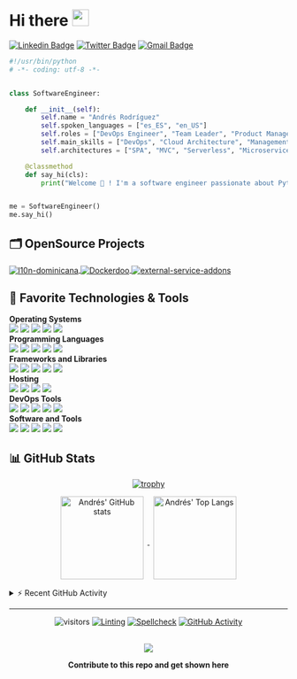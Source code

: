 # Hi there <img src="https://media.giphy.com/media/hvRJCLFzcasrR4ia7z/giphy.gif" width="30px">

[![Linkedin Badge](https://img.shields.io/badge/-andresrp-blue?style=flat&logo=Linkedin&logoColor=white&link=https://www.linkedin.com/in/andresrp/)](https://www.linkedin.com/in/andresrp/)
[![Twitter Badge](https://img.shields.io/badge/-@andRP92-1ca0f1?style=flat&labelColor=1ca0f1&logo=twitter&logoColor=white&link=https://twitter.com/AndRP92)](https://twitter.com/intent/follow?original_referer=https%3A%2F%2Fgithub.com%2Fandrp92r&screen_name=AndRP92)
[![Gmail Badge](https://img.shields.io/badge/-androdriguez14-c14438?style=flat&logo=Gmail&logoColor=white&link=mailto:androdriguez14@gmail.com)](mailto:androdriguez14@gmail.com)

```python
#!/usr/bin/python
# -*- coding: utf-8 -*-


class SoftwareEngineer:

    def __init__(self):
        self.name = "Andrés Rodríguez"
        self.spoken_languages = ["es_ES", "en_US"]
        self.roles = ["DevOps Engineer", "Team Leader", "Product Manager", "SysAdmin"]
        self.main_skills = ["DevOps", "Cloud Architecture", "Management"]
        self.architectures = ["SPA", "MVC", "Serverless", "Microservices"]

    @classmethod
    def say_hi(cls):
        print("Welcome 👋 ! I'm a software engineer passionate about Python, Automation and Blockchain.")


me = SoftwareEngineer()
me.say_hi()

```

## 🗂️ OpenSource Projects

<a href="https://github.com/indexa-git/l10n-dominicana">
  <img align="center" src="https://github-readme-stats.vercel.app/api/pin/?username=indexa-git&repo=l10n-dominicana&show_icons=true&theme=nord&hide_border=true" alt="l10n-dominicana" />
</a>

<a href="https://github.com/iterativo-git/dockerdoo">
  <img align="center" src="https://github-readme-stats.vercel.app/api/pin/?username=iterativo-git&repo=dockerdoo&show_icons=true&theme=nord&hide_border=true" alt="Dockerdoo" />
</a>

<a href="https://github.com/indexa-git/external-service-addons">
  <img align="center" src="https://github-readme-stats.vercel.app/api/pin/?username=indexa-git&repo=external-service-addons&show_icons=true&theme=nord&hide_border=true" alt="external-service-addons" />
</a>

## 🔧 Favorite Technologies & Tools

**Operating Systems**<br>
![](https://img.shields.io/badge/-Debian-informational?style=flat&logo=debian&logoColor=white&color=A81D33)
![](https://img.shields.io/badge/-Linux-informational?style=flat&logo=linux&logoColor=white&color=FCC624)
![](https://img.shields.io/badge/-Arch_Linux-informational?style=flat&logo=arch-linux&logoColor=white&color=1793D1)
![](https://img.shields.io/badge/-Windows-informational?style=flat&logo=windows&logoColor=white&color=0078D6)
![](https://img.shields.io/badge/-macOS-informational?style=flat&logo=macos&logoColor=white&color=000000)
<br>
**Programming Languages**<br>
![](https://img.shields.io/badge/-Python-informational?style=flat&logo=python&logoColor=white&color=3776AB)
![](https://img.shields.io/badge/-JavaScript-informational?style=flat&logo=javascript&logoColor=white&color=F7DF1E)
![](https://img.shields.io/badge/-GNU_Bash-informational?style=flat&logo=gnu-bash&logoColor=white&color=4EAA25)
![](https://img.shields.io/badge/-NodeJS-informational?style=flat&logo=Node.js&logoColor=white&color=43853d)
![](https://img.shields.io/badge/-Markdown-informational?style=flat&logo=markdown&logoColor=white&color=000000)
<br>
**Frameworks and Libraries**<br>
![](https://img.shields.io/badge/-Odoo-informational?style=flat&logo=odoo&logoColor=white&color=714B67)
![](https://img.shields.io/badge/-Django-informational?style=flat&logo=django&logoColor=white&color=092E20)
![](https://img.shields.io/badge/-React-informational?style=flat&logo=react&logoColor=white&color=61DAFB)
![](https://img.shields.io/badge/-Selenium-informational?style=flat&logo=selenium&logoColor=white&color=43b02a)
![](https://img.shields.io/badge/-Scrapy-informational?style=flat&logo=next.js&logoColor=white&color=60a839)
<br>
**Hosting**<br>
![](https://img.shields.io/badge/-Google_Cloud_Platform-informational?style=flat&logo=google-cloud&logoColor=white&color=2496ED)
![](https://img.shields.io/badge/-OVH-informational?style=flat&logo=ovh&logoColor=white&color=123F6D)
![](https://img.shields.io/badge/-Amazon_Web_Services-informational?style=flat&logo=amazon-aws&logoColor=white&color=232F3E)
![](https://img.shields.io/badge/-Github_Pages-informational?style=flat&logo=github&logoColor=white&color=222222)
<br>
**DevOps Tools**<br>
![](https://img.shields.io/badge/-Github-informational?style=flat&logo=github&color=D24939)
![](https://img.shields.io/badge/-Docker-informational?style=flat&logo=docker&logoColor=white&color=2496ED)
![](https://img.shields.io/badge/-Github_Actions-informational?style=flat&logo=github-actions&logoColor=white&color=2088FF)
![](https://img.shields.io/badge/-Terraform-informational?style=flat&logo=terraform&logoColor=white&color=7B42BC)
![](https://img.shields.io/badge/-Ansible-informational?style=flat&logo=ansible&logoColor=white&color=222222)
<br>
**Software and Tools**<br>
![](https://img.shields.io/badge/-Git-informational?style=flat&logo=git&logoColor=white&color=F05032)
![](https://img.shields.io/badge/-VS_Code-informational?style=flat&logo=visual-studio-code&logoColor=white&color=007ACC)
![](https://img.shields.io/badge/-Kubernetes-informational?style=flat&logo=kubernetes&logoColor=white&color=326CE5)
![](https://img.shields.io/badge/-PostgreSQL-informational?style=flat&logo=postgresql&logoColor=white&color=4169E1)
![](https://img.shields.io/badge/-Nginx-informational?style=flat&logo=nginx&logoColor=white&color=099639)

## 📊 GitHub Stats

<div align="center">

  [![trophy](https://github-profile-trophy.vercel.app/?username=andrp92&theme=flat&&column=4&margin-w=15&margin-h=15)](https://github.com/ryo-ma/github-profile-trophy)

</div>

<div align="center">
  <a href="https://github.com/anuraghazra/github-readme-stats">
    <img align="center" height="150px" style="margin:0px 7px 15px 7px;" src="https://github-readme-stats.vercel.app/api?username=andrp92&count_private=true&show_icons=true&include_all_commits=true&theme=nord&hide_border=true" alt="Andrés' GitHub stats" />
  </a>

  <a href="https://github.com/anuraghazra/github-readme-stats">
    <img align="center" height="150px" style="margin:0px 7px 15px 7px;" src="https://github-readme-stats.vercel.app/api/top-langs?username=andrp92&layout=compact&langs_count=8&theme=nord" alt="Andrés' Top Langs" />
  </a>

</div>

<details>

  <summary>⚡ Recent GitHub Activity</summary>

<!--START_SECTION:activity-->
1. 💪 Opened PR [#21](https://github.com/edblanco/TriviaGame/pull/21) in [edblanco/TriviaGame](https://github.com/edblanco/TriviaGame)
2. 🎉 Merged PR [#1042](https://github.com/indexa-git/l10n-dominicana/pull/1042) in [indexa-git/l10n-dominicana](https://github.com/indexa-git/l10n-dominicana)
3. 🎉 Merged PR [#1041](https://github.com/indexa-git/l10n-dominicana/pull/1041) in [indexa-git/l10n-dominicana](https://github.com/indexa-git/l10n-dominicana)
4. 💪 Opened PR [#1041](https://github.com/indexa-git/l10n-dominicana/pull/1041) in [indexa-git/l10n-dominicana](https://github.com/indexa-git/l10n-dominicana)
5. 🎉 Merged PR [#150](https://github.com/iterativo-git/dockerdoo/pull/150) in [iterativo-git/dockerdoo](https://github.com/iterativo-git/dockerdoo)
6. 💪 Opened PR [#150](https://github.com/iterativo-git/dockerdoo/pull/150) in [iterativo-git/dockerdoo](https://github.com/iterativo-git/dockerdoo)
7. 🎉 Merged PR [#2](https://github.com/andrp92/odoo-sh-maintenance/pull/2) in [andrp92/odoo-sh-maintenance](https://github.com/andrp92/odoo-sh-maintenance)
8. 💪 Opened PR [#2](https://github.com/andrp92/odoo-sh-maintenance/pull/2) in [andrp92/odoo-sh-maintenance](https://github.com/andrp92/odoo-sh-maintenance)
9. 🗣 Commented on [#9](https://github.com/edblanco/TriviaGame/issues/9) in [edblanco/TriviaGame](https://github.com/edblanco/TriviaGame)
10. 🎉 Merged PR [#1038](https://github.com/indexa-git/l10n-dominicana/pull/1038) in [indexa-git/l10n-dominicana](https://github.com/indexa-git/l10n-dominicana)
<!--END_SECTION:activity-->

</details>

---

<div align="center">

![visitors](https://visitor-badge.laobi.icu/badge?page_id=andrp92.andrp92)
[![Linting](https://github.com/andrp92/andrp92/actions/workflows/lint.yaml/badge.svg)](https://github.com/andrp92/andrp92/actions/workflows/lint.yaml)
[![Spellcheck](https://github.com/andrp92/andrp92/actions/workflows/spellcheck.yaml/badge.svg)](https://github.com/andrp92/andrp92/actions/workflows/spellcheck.yaml)
[![GitHub Activity](https://github.com/andrp92/andrp92/actions/workflows/update-activity.yaml/badge.svg)](https://github.com/andrp92/andrp92/actions/workflows/update-activity.yaml)

<br>

<a href = "https://github.com/andrp92/andrp92/graphs/contributors">
<img src = "https://contrib.rocks/image?repo=andrp92/andrp92"/>
</a>

**Contribute to this repo and get shown here**

</div>
